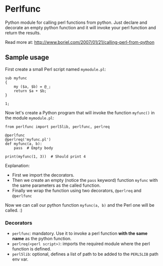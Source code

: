 # Perlfunc

Python module for calling perl functions from python.
Just declare and decorate an empty python function
and it will invoke your perl function and return the 
results.

Read more at:
http://www.boriel.com/2007/01/21/calling-perl-from-python

## Sample usage

First create a small Perl script named `mymodule.pl`:
```
sub myfunc
{
    my ($a, $b) = @_;
    return $a + $b;
}

1;
```

Now let's create a Python program that will invoke
the function `myfunc()` in the module `mymodule.pl`:

```
from perlfunc import perl5lib, perlfunc, perlreq

@perlfunc
@perlreq('myfunc.pl')
def myfunc(a, b):
    pass  # Empty body

print(myfunc(1, 3))  # Should print 4
```

Explanation:

 - First we import the decorators.
 - Then we create an empty (notice the `pass` keyword) function `myfunc` with the
   same parameters as the called function.
 - Finally we wrap the function using two decorators, `@perlreq` and `@perlfunc`  
 
Now we can call our python function `myfunc(a, b)` and the Perl one will be called. :)

### Decorators

 * `perlfunc`: mandatory. Use it to invoke a perl function **with the same name** as the python function.
 * `perlreq(<perl script>)`: imports the required module where the perl function is defined.
 * `perl5lib`: optional, defines a list of path to be added to the `PERL5LIB` path env var.
 